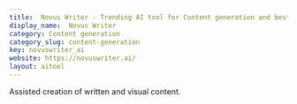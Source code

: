 ```yaml
---
title:  Novus Writer - Trending AI tool for Content generation and best alternatives
display_name:  Novus Writer
category: Content generation
category_slug: content-generation
key: novuswriter_ai
website: https://novuswriter.ai/
layout: aitool
---
```


Assisted creation of written and visual content.
